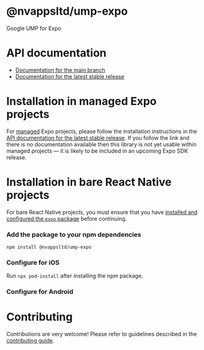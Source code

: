 # @nvappsltd/ump-expo

Google UMP for Expo

# API documentation

- [Documentation for the main branch](https://github.com/expo/expo/blob/main/docs/pages/versions/unversioned/sdk/@nvappsltd/ump-expo.md)
- [Documentation for the latest stable release](https://docs.expo.dev/versions/latest/sdk/@nvappsltd/ump-expo/)

# Installation in managed Expo projects

For [managed](https://docs.expo.dev/archive/managed-vs-bare/) Expo projects, please follow the installation instructions in the [API documentation for the latest stable release](#api-documentation). If you follow the link and there is no documentation available then this library is not yet usable within managed projects &mdash; it is likely to be included in an upcoming Expo SDK release.

# Installation in bare React Native projects

For bare React Native projects, you must ensure that you have [installed and configured the `expo` package](https://docs.expo.dev/bare/installing-expo-modules/) before continuing.

### Add the package to your npm dependencies

```
npm install @nvappsltd/ump-expo
```

### Configure for iOS

Run `npx pod-install` after installing the npm package.


### Configure for Android



# Contributing

Contributions are very welcome! Please refer to guidelines described in the [contributing guide]( https://github.com/expo/expo#contributing).
